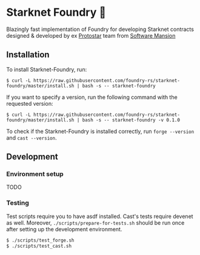 # Starknet Foundry 🔨

Blazingly fast implementation of Foundry for developing Starknet contracts designed & developed by ex [Protostar](https://github.com/software-mansion/protostar) team from [Software Mansion](https://github.com/software-mansion/protostar)

## Installation

To install Starknet-Foundry, run:

```shell
$ curl -L https://raw.githubusercontent.com/foundry-rs/starknet-foundry/master/install.sh | bash -s -- starknet-foundry
```

If you want to specify a version, run the following command with the requested version:

```shell
$ curl -L https://raw.githubusercontent.com/foundry-rs/starknet-foundry/master/install.sh | bash -s -- starknet-foundry -v 0.1.0
```

To check if the Starknet-Foundry is installed correctly, run `forge --version` and `cast --version`.

## Development

### Environment setup

TODO

### Testing
Test scripts require you to have asdf installed. 
Cast's tests require devenet as well.
Moreover, `./scripts/prepare-for-tests.sh` should be run once after setting up the development environment.

```bash
$ ./scripts/test_forge.sh
$ ./scripts/test_cast.sh
```

